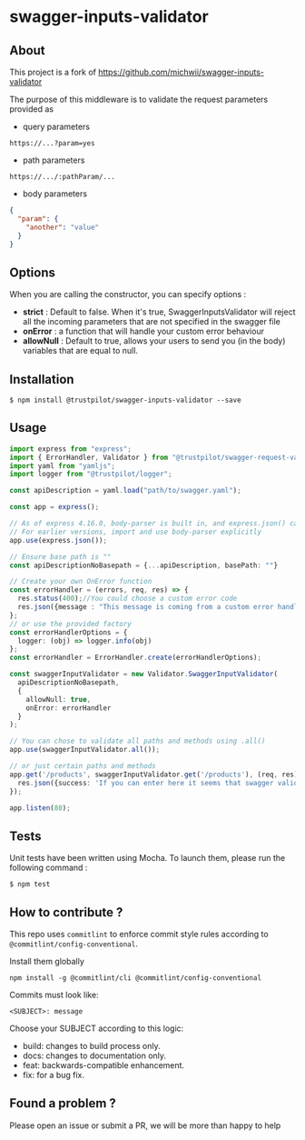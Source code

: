 # swagger-inputs-validator

## About
This project is a fork of https://github.com/michwii/swagger-inputs-validator

The purpose of this middleware is to validate the request parameters provided as
* query parameters
```
https://...?param=yes
```

* path parameters
```
https://.../:pathParam/...
```

* body parameters
```json
{
  "param": {
    "another": "value"
  }
}
```

## Options

When you are calling the constructor, you can specify options :
* **strict** : Default to false. When it's true, SwaggerInputsValidator will reject all the incoming parameters that are not specified in the swagger file
* **onError** : a function that will handle your custom error behaviour
* **allowNull** : Default to true, allows your users to send you (in the body) variables that are equal to null.


## Installation
```Shell
$ npm install @trustpilot/swagger-inputs-validator --save
```

## Usage
```TypeScript
import express from "express";
import { ErrorHandler, Validator } from "@trustpilot/swagger-request-validator";
import yaml from "yamljs";
import logger from "@trustpilot/logger";

const apiDescription = yaml.load("path/to/swagger.yaml");

const app = express();

// As of express 4.16.0, body-parser is built in, and express.json() can be used
// For earlier versions, import and use body-parser explicitly
app.use(express.json());

// Ensure base path is ""
const apiDescriptionNoBasepath = {...apiDescription, basePath: ""}

// Create your own OnError function
const errorHandler = (errors, req, res) => {
  res.status(400);//You could choose a custom error code
  res.json({message : "This message is coming from a custom error handler.", errors});
};
// or use the provided factory
const errorHandlerOptions = {
  logger: (obj) => logger.info(obj)
};
const errorHandler = ErrorHandler.create(errorHandlerOptions);

const swaggerInputValidator = new Validator.SwaggerInputValidator(
  apiDescriptionNoBasepath,
  {
    allowNull: true,
    onError: errorHandler
  }
);

// You can chose to validate all paths and methods using .all()
app.use(swaggerInputValidator.all());

// or just certain paths and methods
app.get('/products', swaggerInputValidator.get('/products'), (req, res) => {
  res.json({success: 'If you can enter here it seems that swagger validator let you get in'});
});

app.listen(80);

```

## Tests

Unit tests have been written using Mocha.
To launch them, please run the following command :

```Shell
$ npm test
```

## How to contribute ?

This repo uses `commitlint` to enforce commit style rules according to `@commitlint/config-conventional`.

Install them globally

    npm install -g @commitlint/cli @commitlint/config-conventional

Commits must look like:

    <SUBJECT>: message

Choose your SUBJECT according to this logic:

- build: changes to build process only.
- docs: changes to documentation only.
- feat: backwards-compatible enhancement.
- fix: for a bug fix.


## Found a problem ?

Please open an issue or submit a PR, we will be more than happy to help